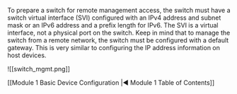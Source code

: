 To prepare a switch for remote management access, the switch must have a switch virtual interface (SVI) configured with an IPv4 address and subnet mask or an IPv6 address and a prefix length for IPv6. The SVI is a virtual interface, not a physical port on the switch. Keep in mind that to manage the switch from a remote network, the switch must be configured with a default gateway. This is very similar to configuring the IP address information on host devices.

![[switch_mgmt.png]]

[[Module 1 Basic Device Configuration |◀ Module 1 Table of Contents]]